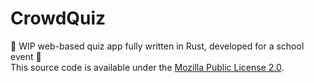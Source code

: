 # CrowdQuiz

🚧 WIP web-based quiz app fully written in Rust, developed for a school event 🚧  
This source code is available under the [Mozilla Public License 2.0](https://mozilla.org/MPL/2.0).